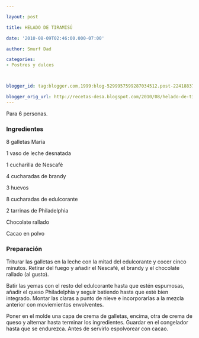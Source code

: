 ```yaml
---

layout: post

title: HELADO DE TIRAMISÚ

date: '2010-08-09T02:46:00.000-07:00'

author: Smurf Dad

categories:
- Postres y dulces



blogger_id: tag:blogger.com,1999:blog-5299957599287034512.post-2241883774773629544

blogger_orig_url: http://recetas-desa.blogspot.com/2010/08/helado-de-tiramisu.html
---
```


Para 6 personas.

<h3>Ingredientes</h3>

8 galletas María

1 vaso de leche desnatada

1 cucharilla de Nescafé

4 cucharadas de brandy

3 huevos

8 cucharadas de edulcorante

2 tarrinas de Philadelphia

Chocolate rallado

Cacao en polvo

<h3>Preparación</h3>

Triturar las galletas en la leche con la mitad del edulcorante y cocer cinco minutos. Retirar del fuego y añadir el Nescafé, el brandy y el chocolate rallado (al gusto).

Batir las yemas con el resto del edulcorante hasta que estén espumosas, añadir el queso Philadelphia y seguir batiendo hasta que esté bien integrado. Montar las claras a punto de nieve e incorporarlas a la mezcla anterior con moviemientos envolventes.

Poner en el molde una capa de crema de galletas, encima, otra de crema de queso y alternar hasta terminar los ingredientes. Guardar en el congelador hasta que se endurezca. Antes de servirlo espolvorear con cacao.